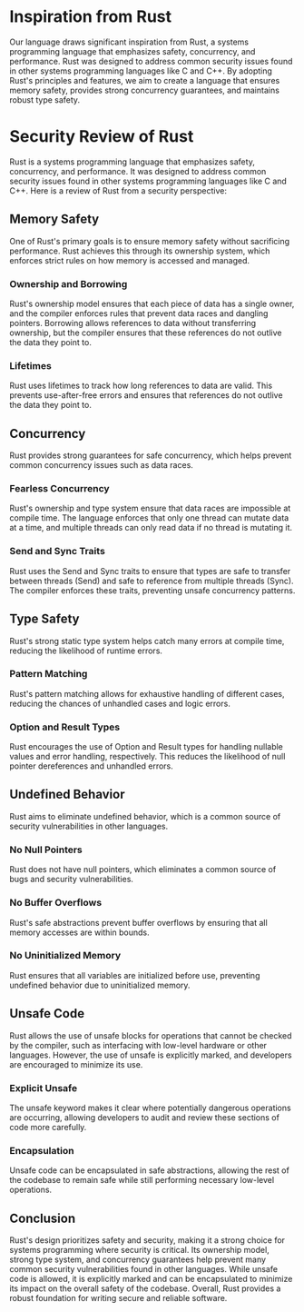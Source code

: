 # Inspiration from Rust

Our language draws significant inspiration from Rust, a systems programming language that emphasizes safety, concurrency, and performance. Rust was designed to address common security issues found in other systems programming languages like C and C++. By adopting Rust's principles and features, we aim to create a language that ensures memory safety, provides strong concurrency guarantees, and maintains robust type safety.

# Security Review of Rust

Rust is a systems programming language that emphasizes safety, concurrency, and performance. It was designed to address common security issues found in other systems programming languages like C and C++. Here is a review of Rust from a security perspective:

## Memory Safety

One of Rust's primary goals is to ensure memory safety without sacrificing performance. Rust achieves this through its ownership system, which enforces strict rules on how memory is accessed and managed.

### Ownership and Borrowing

Rust's ownership model ensures that each piece of data has a single owner, and the compiler enforces rules that prevent data races and dangling pointers. Borrowing allows references to data without transferring ownership, but the compiler ensures that these references do not outlive the data they point to.

### Lifetimes

Rust uses lifetimes to track how long references to data are valid. This prevents use-after-free errors and ensures that references do not outlive the data they point to.

## Concurrency

Rust provides strong guarantees for safe concurrency, which helps prevent common concurrency issues such as data races.

### Fearless Concurrency

Rust's ownership and type system ensure that data races are impossible at compile time. The language enforces that only one thread can mutate data at a time, and multiple threads can only read data if no thread is mutating it.

### Send and Sync Traits

Rust uses the Send and Sync traits to ensure that types are safe to transfer between threads (Send) and safe to reference from multiple threads (Sync). The compiler enforces these traits, preventing unsafe concurrency patterns.

## Type Safety

Rust's strong static type system helps catch many errors at compile time, reducing the likelihood of runtime errors.

### Pattern Matching

Rust's pattern matching allows for exhaustive handling of different cases, reducing the chances of unhandled cases and logic errors.

### Option and Result Types

Rust encourages the use of Option and Result types for handling nullable values and error handling, respectively. This reduces the likelihood of null pointer dereferences and unhandled errors.

## Undefined Behavior

Rust aims to eliminate undefined behavior, which is a common source of security vulnerabilities in other languages.

### No Null Pointers

Rust does not have null pointers, which eliminates a common source of bugs and security vulnerabilities.

### No Buffer Overflows

Rust's safe abstractions prevent buffer overflows by ensuring that all memory accesses are within bounds.

### No Uninitialized Memory

Rust ensures that all variables are initialized before use, preventing undefined behavior due to uninitialized memory.

## Unsafe Code

Rust allows the use of unsafe blocks for operations that cannot be checked by the compiler, such as interfacing with low-level hardware or other languages. However, the use of unsafe is explicitly marked, and developers are encouraged to minimize its use.

### Explicit Unsafe

The unsafe keyword makes it clear where potentially dangerous operations are occurring, allowing developers to audit and review these sections of code more carefully.

### Encapsulation

Unsafe code can be encapsulated in safe abstractions, allowing the rest of the codebase to remain safe while still performing necessary low-level operations.

## Conclusion

Rust's design prioritizes safety and security, making it a strong choice for systems programming where security is critical. Its ownership model, strong type system, and concurrency guarantees help prevent many common security vulnerabilities found in other languages. While unsafe code is allowed, it is explicitly marked and can be encapsulated to minimize its impact on the overall safety of the codebase. Overall, Rust provides a robust foundation for writing secure and reliable software.